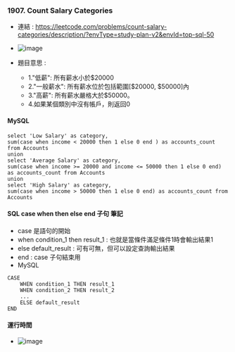 ### 1907. Count Salary Categories
* 連結 : https://leetcode.com/problems/count-salary-categories/description/?envType=study-plan-v2&envId=top-sql-50
* ![image](https://github.com/Ricky7737/LeetCodeSQLPractise/assets/58324475/e4b28639-fd21-4ff7-b940-d6148e7d5fb8)

* 題目意思 :
  * 1."低薪": 所有薪水小於$20000
  * 2."一般薪水": 所有薪水位於包括範圍[$20000, $50000]內
  * 3."高薪": 所有薪水嚴格大於$50000。
  * 4.如果某個類別中沒有帳戶，則返回0

#### MySQL
```
select 'Low Salary' as category,
sum(case when income < 20000 then 1 else 0 end ) as accounts_count from Accounts
union 
select 'Average Salary' as category,
sum(case when income >= 20000 and income <= 50000 then 1 else 0 end) as accounts_count from Accounts
union
select 'High Salary' as category,
sum(case when income > 50000 then 1 else 0 end) as accounts_count from Accounts
```
#### SQL case when then else end 子句 筆記
  * case 是語句的開始
  * when condition_1 then result_1 : 也就是當條件滿足條件1時會輸出結果1
  * else default_result : 可有可無，但可以設定查詢輸出結果
  * end : case 子句結束用
* MySQL
```
CASE
    WHEN condition_1 THEN result_1
    WHEN condition_2 THEN result_2
    ...
    ELSE default_result
END
```  
#### 運行時間
* ![image](https://github.com/Ricky7737/LeetCodeSQLPractise/assets/58324475/71354aaa-4650-41ff-9d40-fd42706a6aff)




